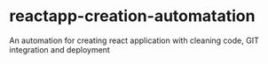 # reactapp-creation-automatation
An automation for creating react application with cleaning code, GIT integration and deployment
